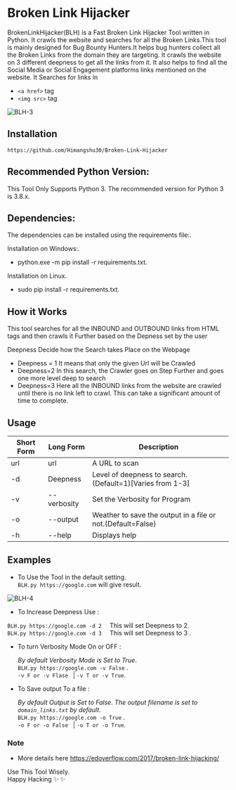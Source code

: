 
# Broken Link Hijacker

BrokenLinkHijacker(BLH) is a Fast Broken Link Hijacker Tool written in Python. It crawls the website and searches for all the Broken Links.This tool is mainly designed for Bug Bounty Hunters.It helps bug hunters collect all the Broken Links from the domain they are targeting. It crawls the website on 3 different deepness to get all the links from it. It also helps to find all the Social Media or Social Engagement platforms links mentioned on the website.  It Searches for links in 
- `<a href>` tag
- `<img src>` tag

![BLH-3](https://user-images.githubusercontent.com/29165227/109423919-70c12d00-7a07-11eb-9598-2dd26d6a5b10.PNG)




## Installation
`https://github.com/Himangshu30/Broken-Link-Hijacker`

## Recommended Python Version:
This Tool Only Supports Python 3.
The recommended version for Python 3 is 3.8.x.

## Dependencies:

The dependencies can be installed using the requirements file:.

Installation on Windows:.
- python.exe -m pip install -r requirements.txt.

Installation on Linux.
- sudo pip install -r requirements.txt.


## How it Works

This tool searches for all the INBOUND and OUTBOUND links from HTML tags and then crawls it Further based on the Depness set by the user

Deepness Decide how the Search takes Place on the Webpage
- Deepness = 1
It means that only the given Url will be Crawled
- Deepness=2
In this search, the Crawler goes on Step Further and goes one more level deep to search
- Deepness=3
Here all the INBOUND links from the website are crawled until there is no link left to crawl.
This can take a significant amount of time to complete.


## Usage

Short Form    | Long Form     | Description
------------- | ------------- |-------------
url           | url           | A URL to scan 
-d            | Deepness      | Level of deepness to search.(Default=1)[Varies from 1-3]
-v            | --verbosity   | Set the Verbosity for Program
-o            | --output      | Weather to save the output in a file or not.(Default=False)
-h            | --help        | Displays help 


## Examples

- To Use the Tool in the default setting.\
`BLH.py https://google.com` will give result.

![BLH-4](https://user-images.githubusercontent.com/29165227/109423934-820a3980-7a07-11eb-9348-c25692ce16aa.PNG)


- To Increase Deepness Use :

`BLH.py https://google.com -d 2  ` This will set Deepness to 2.\
`BLH.py https://google.com -d 3  ` This will set Deepness to 3 .

- To turn Verbosity Mode On or OFF :
 
  *By default Verbosity Mode is Set to True*.\
  `BLH.py https://google.com -v False` . \
  `-v F or -v Flase ` |  `-v T or -v True`.

- To Save output To a file : 

  *By default Output is Set to False. The output filename is set to `domain_links.txt` by default*.\
  `BLH.py https://google.com -o True` . \
  `-o F or -o False ` | `-o T or -o True`.

   
### Note
- More details here https://edoverflow.com/2017/broken-link-hijacking/

Use This Tool Wisely.\
Happy Hacking :sparkles: :sparkles:
